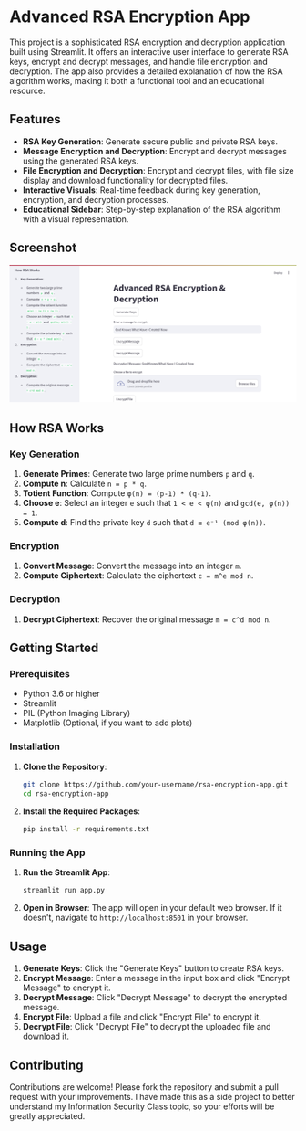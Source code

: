 # Advanced RSA Encryption App

This project is a sophisticated RSA encryption and decryption application built using Streamlit. It offers an interactive user interface to generate RSA keys, encrypt and decrypt messages, and handle file encryption and decryption. The app also provides a detailed explanation of how the RSA algorithm works, making it both a functional tool and an educational resource.

## Features

- **RSA Key Generation**: Generate secure public and private RSA keys.
- **Message Encryption and Decryption**: Encrypt and decrypt messages using the generated RSA keys.
- **File Encryption and Decryption**: Encrypt and decrypt files, with file size display and download functionality for decrypted files.
- **Interactive Visuals**: Real-time feedback during key generation, encryption, and decryption processes.
- **Educational Sidebar**: Step-by-step explanation of the RSA algorithm with a visual representation.

## Screenshot

![UI Image](/images/app_ui.png)

## How RSA Works

### Key Generation
1. **Generate Primes**: Generate two large prime numbers `p` and `q`.
2. **Compute n**: Calculate `n = p * q`.
3. **Totient Function**: Compute `φ(n) = (p-1) * (q-1)`.
4. **Choose e**: Select an integer `e` such that `1 < e < φ(n)` and `gcd(e, φ(n)) = 1`.
5. **Compute d**: Find the private key `d` such that `d ≡ e⁻¹ (mod φ(n))`.

### Encryption
1. **Convert Message**: Convert the message into an integer `m`.
2. **Compute Ciphertext**: Calculate the ciphertext `c = m^e mod n`.

### Decryption
1. **Decrypt Ciphertext**: Recover the original message `m = c^d mod n`.

## Getting Started

### Prerequisites

- Python 3.6 or higher
- Streamlit
- PIL (Python Imaging Library)
- Matplotlib (Optional, if you want to add plots)

### Installation

1. **Clone the Repository**:
   ```sh
   git clone https://github.com/your-username/rsa-encryption-app.git
   cd rsa-encryption-app
   ```

2. **Install the Required Packages**:
   ```sh
   pip install -r requirements.txt
   ```

### Running the App

1. **Run the Streamlit App**:
   ```sh
   streamlit run app.py
   ```

2. **Open in Browser**:
   The app will open in your default web browser. If it doesn't, navigate to `http://localhost:8501` in your browser.

## Usage

1. **Generate Keys**: Click the "Generate Keys" button to create RSA keys.
2. **Encrypt Message**: Enter a message in the input box and click "Encrypt Message" to encrypt it.
3. **Decrypt Message**: Click "Decrypt Message" to decrypt the encrypted message.
4. **Encrypt File**: Upload a file and click "Encrypt File" to encrypt it.
5. **Decrypt File**: Click "Decrypt File" to decrypt the uploaded file and download it.

## Contributing

Contributions are welcome! Please fork the repository and submit a pull request with your improvements. I have made this as a side project to better understand my Information Security Class topic, so your efforts will be greatly appreciated.